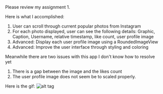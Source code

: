 Please review my assignment 1.

Here is what I accomplished:

1) User can scroll through current popular photos from Instagram
2) For each photo displayed, user can see the following details:
    Graphic, Caption, Username, relative timestamp, like count, user profile image
3) Advanced: Display each user profile image using a RoundedImageView
4) Advanced: Improve the user interface through styling and coloring

Meanwhile there are two issues with this app I don't know how to resolve yet
1) There is a gap between the image and the likes count
2) The user profile image does not seem be to scaled properly.

Here is the gif:
![alt tag](https://raw.github.com/XiaohuLi/Andorid-Bootcamp-Assignment-1-Instagram/master/Instagram.gif)
